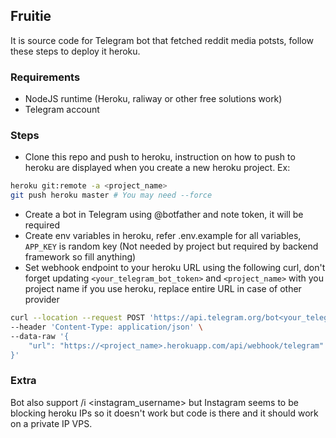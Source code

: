 ## Fruitie

It is source code for Telegram bot that fetched reddit media potsts, follow these steps to deploy it heroku.

### Requirements
- NodeJS runtime (Heroku, raliway or other free solutions work)
- Telegram account

### Steps
- Clone this repo and push to heroku, instruction on how to push to heroku are displayed when you create a new heroku project.
Ex:
```bash
heroku git:remote -a <project_name>
git push heroku master # You may need --force
```

- Create a bot in Telegram using @botfather and note token, it will be required
- Create env variables in heroku, refer .env.example for all variables, `APP_KEY` is random key (Not needed by project but required by backend framework so fill anything)
- Set webhook endpoint to your heroku URL using the following curl, don't forget updating `<your_telegram_bot_token>` and `<project_name>` with you project name if you use heroku, replace entire URL in case of other provider

```bash
curl --location --request POST 'https://api.telegram.org/bot<your_telegram_bot_token>/setwebhook' \
--header 'Content-Type: application/json' \
--data-raw '{
    "url": "https://<project_name>.herokuapp.com/api/webhook/telegram"
}'
```

### Extra
Bot also support /i <instagram_username> but Instagram seems to be blocking heroku IPs so it doesn't work but code is there and it should work on a private IP VPS.